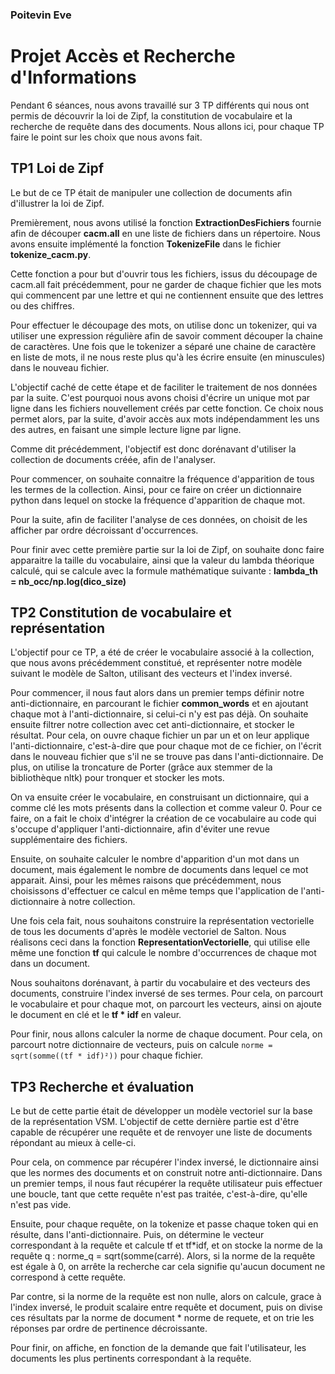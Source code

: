 ### **Poitevin Eve**
# Projet Accès et Recherche d'Informations


Pendant 6 séances, nous avons travaillé sur 3 TP différents qui nous ont permis de découvrir la loi de Zipf, la constitution de vocabulaire et la recherche de requête dans des documents.
Nous allons ici, pour chaque TP faire le point sur les choix que nous avons fait.

## TP1 Loi de Zipf

Le but de ce TP était de manipuler une collection de documents afin d'illustrer la loi de Zipf.

Premièrement, nous avons utilisé la fonction **ExtractionDesFichiers** fournie afin de découper **cacm.all** en une liste de fichiers dans un répertoire.
Nous avons ensuite implémenté la fonction **TokenizeFile** dans le fichier **tokenize_cacm.py**.

Cette fonction a pour but d'ouvrir tous les fichiers, issus du découpage de cacm.all fait précédemment,
pour ne garder de chaque fichier que les mots qui commencent par une lettre et qui ne contiennent ensuite que des lettres ou des chiffres.

Pour effectuer le découpage des mots, on utilise donc un tokenizer, qui va utiliser une expression régulière afin de savoir comment découper la chaine de caractères.
Une fois que le tokenizer a séparé une chaine de caractère en liste de mots, il ne nous reste plus qu'à les écrire ensuite (en minuscules) dans le nouveau fichier.

L'objectif caché de cette étape et de faciliter le traitement de nos données par la suite. C'est pourquoi nous avons choisi d'écrire un unique mot par ligne dans les fichiers nouvellement créés par cette fonction. Ce choix nous permet alors, par la suite, d'avoir accès aux mots indépendamment les uns des autres, en faisant une simple lecture ligne par ligne.

Comme dit précédemment, l'objectif est donc dorénavant d'utiliser la collection de documents créée, afin de l'analyser.

Pour commencer, on souhaite connaitre la fréquence d'apparition de tous les termes de la collection.
Ainsi, pour ce faire on créer un dictionnaire python dans lequel on stocke la fréquence d'apparition de chaque mot.

Pour la suite, afin de faciliter l'analyse de ces données, on choisit de les afficher par ordre décroissant d'occurrences.

Pour finir avec cette première partie sur la loi de Zipf, on souhaite donc faire apparaitre la taille du vocabulaire, ainsi que la valeur du lambda théorique calculé, qui se calcule avec la formule mathématique suivante : **lambda_th = nb_occ/np.log(dico_size)**

## TP2 Constitution de vocabulaire et représentation

L'objectif pour ce TP, a été de créer le vocabulaire associé à la collection, que nous avons précédemment constitué, et représenter notre modèle suivant le modèle de Salton, utilisant des vecteurs et l'index inversé.

Pour commencer, il nous faut alors dans un premier temps définir notre anti-dictionnaire, en parcourant le fichier **common_words** et en ajoutant chaque mot à l'anti-dictionnaire, si celui-ci n'y est pas déjà.
On souhaite ensuite filtrer notre collection avec cet anti-dictionnaire, et stocker le résultat. Pour cela, on ouvre chaque fichier un par un et on leur applique l'anti-dictionnaire, c'est-à-dire que pour chaque mot de ce fichier, on l'écrit dans le nouveau fichier que s'il ne se trouve pas dans l'anti-dictionnaire.
De plus, on utilise la troncature de Porter (grâce aux stemmer de la bibliothèque nltk) pour tronquer et stocker les mots.

On va ensuite créer le vocabulaire, en construisant un dictionnaire, qui a comme clé les mots présents dans la collection et comme valeur 0. Pour ce faire, on a fait le choix d'intégrer la création de ce vocabulaire au code qui s'occupe d'appliquer l'anti-dictionnaire, afin d'éviter une revue supplémentaire des fichiers. 

Ensuite, on souhaite calculer le nombre d'apparition d'un mot dans un document, mais également le nombre de documents dans lequel ce mot apparait. Ainsi, pour les mêmes raisons que précédemment, nous choisissons d'effectuer ce calcul en même temps que l'application de l'anti-dictionnaire à notre collection.

Une fois cela fait, nous souhaitons construire la représentation vectorielle de tous les documents d'après le modèle vectoriel de Salton. Nous réalisons ceci dans la fonction **RepresentationVectorielle**, qui utilise elle même une fonction **tf** qui calcule le nombre d'occurrences de chaque mot dans un document.

Nous souhaitons dorénavant, à partir du vocabulaire et des vecteurs des documents, construire l'index inversé de ses termes. Pour cela, on parcourt le vocabulaire et pour chaque mot, on parcourt les vecteurs, ainsi on ajoute le document en clé et le **tf * idf** en valeur. 

Pour finir, nous allons calculer la norme de chaque document. Pour cela, on parcourt notre dictionnaire de vecteurs, puis on calcule `norme = sqrt(somme((tf * idf)²))` pour chaque fichier.

## TP3 Recherche et évaluation

Le but de cette partie était de développer un modèle vectoriel sur la base de la représentation VSM.
L'objectif de cette dernière partie est d'être capable de récupérer une requête et de renvoyer une liste de documents répondant au mieux à celle-ci.

Pour cela, on commence par récupérer l'index inversé, le dictionnaire ainsi que les normes des documents et on construit notre anti-dictionnaire.
Dans un premier temps, il nous faut récupérer la requête utilisateur puis effectuer une boucle, tant que cette requête n'est pas traitée, c'est-à-dire, qu'elle n'est pas vide.

Ensuite, pour chaque requête, on la tokenize et passe chaque token qui en résulte, dans l'anti-dictionnaire. Puis, on détermine le vecteur correspondant à la requête et calcule tf et tf*idf, et on stocke la norme de la requête q : norme_q = sqrt(somme(carré).
Alors, si la norme de la requête est égale à 0, on arrête la recherche car cela signifie qu'aucun document ne correspond à cette requête.

Par contre, si la norme de la requête est non nulle, alors on calcule, grace à l'index inversé, le produit scalaire entre requête et document, puis on divise ces résultats par la norme de document * norme de requete, et on trie les réponses par ordre de pertinence décroissante.

Pour finir, on affiche, en fonction de la demande que fait l'utilisateur, les documents les plus pertinents correspondant à la requête.